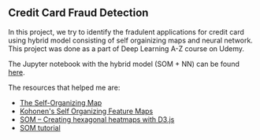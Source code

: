 ## Credit Card Fraud Detection 

In this project, we try to identify the fradulent applications for credit card using hybrid model consisting of 
self orgainizing maps and neural network. This project was done as a part of Deep Learning A-Z course on Udemy.

The Jupyter notebook with the hybrid model (SOM + NN) can be found [here](https://github.com/Credit-Card-Fraud-Detection/hybrid_som.ipynb).

The resources that helped me are:

+ [The Self-Organizing Map](https://pdfs.semanticscholar.org/45e6/c7492d01228a33c295557a0b491ec2b4e20e.pdf)
+ [ Kohonen's Self Organizing Feature Maps](http://www.ai-junkie.com/ann/som/som1.html)
+ [ SOM – Creating hexagonal heatmaps with D3.js](https://www.visualcinnamon.com/2013/07/self-organizing-maps-creating-hexagonal.html)
+ [SOM tutorial](https://algobeans.com/2017/11/02/self-organizing-map/)
